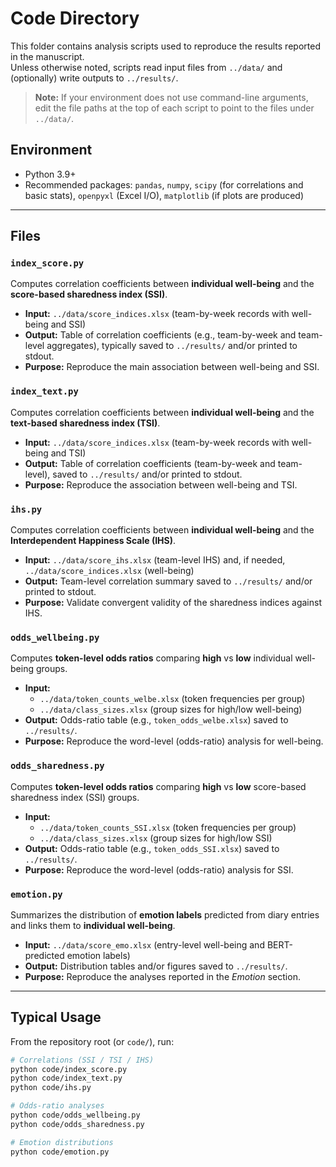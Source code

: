 # Code Directory

This folder contains analysis scripts used to reproduce the results reported in the manuscript.  
Unless otherwise noted, scripts read input files from `../data/` and (optionally) write outputs to `../results/`.

> **Note:** If your environment does not use command-line arguments, edit the file paths at the top of each script to point to the files under `../data/`.

## Environment

- Python 3.9+  
- Recommended packages: `pandas`, `numpy`, `scipy` (for correlations and basic stats), `openpyxl` (Excel I/O), `matplotlib` (if plots are produced)

---

## Files

### `index_score.py`
Computes correlation coefficients between **individual well-being** and the **score-based sharedness index (SSI)**.  
- **Input:** `../data/score_indices.xlsx` (team-by-week records with well-being and SSI)  
- **Output:** Table of correlation coefficients (e.g., team-by-week and team-level aggregates), typically saved to `../results/` and/or printed to stdout.  
- **Purpose:** Reproduce the main association between well-being and SSI.

### `index_text.py`
Computes correlation coefficients between **individual well-being** and the **text-based sharedness index (TSI)**.  
- **Input:** `../data/score_indices.xlsx` (team-by-week records with well-being and TSI)  
- **Output:** Table of correlation coefficients (team-by-week and team-level), saved to `../results/` and/or printed to stdout.  
- **Purpose:** Reproduce the association between well-being and TSI.

### `ihs.py`
Computes correlation coefficients between **individual well-being** and the **Interdependent Happiness Scale (IHS)**.  
- **Input:** `../data/score_ihs.xlsx` (team-level IHS) and, if needed, `../data/score_indices.xlsx` (well-being)  
- **Output:** Team-level correlation summary saved to `../results/` and/or printed to stdout.  
- **Purpose:** Validate convergent validity of the sharedness indices against IHS.

### `odds_wellbeing.py`
Computes **token-level odds ratios** comparing **high** vs **low** individual well-being groups.  
- **Input:**  
  - `../data/token_counts_welbe.xlsx` (token frequencies per group)  
  - `../data/class_sizes.xlsx` (group sizes for high/low well-being)  
- **Output:** Odds-ratio table (e.g., `token_odds_welbe.xlsx`) saved to `../results/`.  
- **Purpose:** Reproduce the word-level (odds-ratio) analysis for well-being.

### `odds_sharedness.py`
Computes **token-level odds ratios** comparing **high** vs **low** score-based sharedness index (SSI) groups.  
- **Input:**  
  - `../data/token_counts_SSI.xlsx` (token frequencies per group)  
  - `../data/class_sizes.xlsx` (group sizes for high/low SSI)  
- **Output:** Odds-ratio table (e.g., `token_odds_SSI.xlsx`) saved to `../results/`.  
- **Purpose:** Reproduce the word-level (odds-ratio) analysis for SSI.

### `emotion.py`
Summarizes the distribution of **emotion labels** predicted from diary entries and links them to **individual well-being**.  
- **Input:** `../data/score_emo.xlsx` (entry-level well-being and BERT-predicted emotion labels)  
- **Output:** Distribution tables and/or figures saved to `../results/`.  
- **Purpose:** Reproduce the analyses reported in the *Emotion* section.

---

## Typical Usage

From the repository root (or `code/`), run:

```bash
# Correlations (SSI / TSI / IHS)
python code/index_score.py
python code/index_text.py
python code/ihs.py

# Odds-ratio analyses
python code/odds_wellbeing.py
python code/odds_sharedness.py

# Emotion distributions
python code/emotion.py

